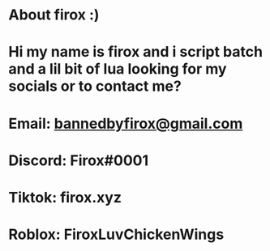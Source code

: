 # About firox :)

# Hi my name is firox and i script batch and a lil bit of lua looking for my socials or to contact me?

# Email: bannedbyfirox@gmail.com

# Discord: Firox#0001

# Tiktok: firox.xyz

# Roblox: FiroxLuvChickenWings
